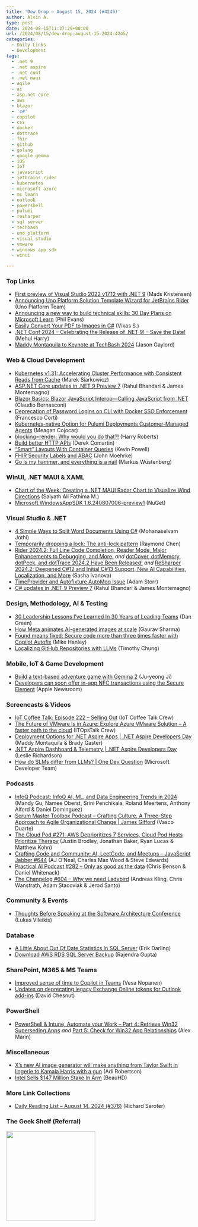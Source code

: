 ```yaml
---
title: 'Dew Drop – August 15, 2024 (#4245)'
author: Alvin A.
type: post
date: 2024-08-15T11:37:29+00:00
url: /2024/08/15/dew-drop-august-15-2024-4245/
categories:
  - Daily Links
  - Development
tags:
  - .net 9
  - .net aspire
  - .net conf
  - .net maui
  - agile
  - ai
  - asp.net core
  - aws
  - blazor
  - 'c#'
  - copilot
  - css
  - docker
  - dottrace
  - fhir
  - github
  - golang
  - google gemma
  - iOS
  - IoT
  - javascript
  - jetbrains rider
  - kubernetes
  - microsoft azure
  - ms learn
  - outlook
  - powershell
  - pulumi
  - resharper
  - sql server
  - techbash
  - uno platform
  - visual studio
  - vmware
  - windows app sdk
  - winui

---
```

### <a name="top"></a>Top Links

  * <a href="https://devblogs.microsoft.com/visualstudio/first-preview-of-visual-studio-2022-v17-12-with-net-9/" target="_blank" rel="noopener">First preview of Visual Studio 2022 v17.12 with .NET 9</a> (Mads Kristensen)
  * <a href="https://platform.uno/blog/announcing-uno-platform-solution-template-wizard-for-jetbrains-rider/" target="_blank" rel="noopener">Announcing Uno Platform Solution Template Wizard for JetBrains Rider</a> (Uno Platform Team)
  * <a href="https://techcommunity.microsoft.com/t5/microsoft-learn-blog/announcing-a-new-way-to-build-technical-skills-30-day-plans-on/ba-p/3729957" target="_blank" rel="noopener">Announcing a new way to build technical skills: 30 Day Plans on Microsoft Learn</a> (Phil Evans)
  * <a href="https://www.syncfusion.com/blogs/post/convert-pdf-to-images-in-csharp?utm_source=alvinashcraft&utm_medium=email&utm_campaign=alvinashcraft_blog_edmaug24" target="_blank" rel="noopener">Easily Convert Your PDF to Images in C#</a> (Vikas S.)
  * <a href="https://devblogs.microsoft.com/dotnet/dotnet-conf-2024-celebrating-the-release-of-dotnet-9-save-the-date/" target="_blank" rel="noopener">.NET Conf 2024 – Celebrating the Release of .NET 9! – Save the Date!</a> (Mehul Harry)
  * <a href="https://www.jasongaylord.com/blog/2024/08/15/maddy-montaquila-keynote-techbash-2024" target="_blank" rel="noopener">Maddy Montaquila to Keynote at TechBash 2024</a> (Jason Gaylord)



### <a name="web"></a>Web & Cloud Development

  * <a href="https://kubernetes.io/blog/2024/08/15/consistent-read-from-cache-beta/" target="_blank" rel="noopener">Kubernetes v1.31: Accelerating Cluster Performance with Consistent Reads from Cache</a> (Marek Siarkowicz)
  * <a href="https://github.com/dotnet/core/blob/main/release-notes/9.0/preview/preview7/aspnetcore.md" target="_blank" rel="noopener">ASP.NET Core updates in .NET 9 Preview 7</a> (Rahul Bhandari & James Montemagno)
  * <a href="https://www.telerik.com/blogs/blazor-basics-blazor-javascript-interop-calling-javascript-net" target="_blank" rel="noopener">Blazor Basics: Blazor JavaScript Interop—Calling JavaScript from .NET</a> (Claudio Bernasconi)
  * <a href="https://www.docker.com/blog/deprecation-of-password-logins-on-cli-with-docker-sso-enforcement/" target="_blank" rel="noopener">Deprecation of Password Logins on CLI with Docker SSO Enforcement</a> (Francesco Corti)
  * <a href="https://www.pulumi.com/blog/customer-managed-agents-kubernetes/" target="_blank" rel="noopener">Kubernetes-native Option for Pulumi Deployments Customer-Managed Agents</a> (Meagan Cojocar)
  * <a href="https://csswizardry.com/2024/08/blocking-render-why-whould-you-do-that/" target="_blank" rel="noopener">blocking=render: Why would you do that?!</a> (Harry Roberts)
  * <a href="https://codeopinion.com/build-better-http-apis/" target="_blank" rel="noopener">Build better HTTP APIs</a> (Derek Comartin)
  * <a href="https://css-tricks.com/smart-layouts-with-container-queries/" target="_blank" rel="noopener">“Smart” Layouts With Container Queries</a> (Kevin Powell)
  * <a href="http://healthcaresecprivacy.blogspot.com/2024/08/fhir-security-labels-and-abac.html" target="_blank" rel="noopener">FHIR Security Labels and ABAC</a> (John Moehrke)
  * <a href="https://www.maragu.dev/blog/go-is-my-hammer-and-everything-is-a-nail" target="_blank" rel="noopener">Go is my hammer, and everything is a nail</a> (Markus Wüstenberg)



### <a name="silverlight"></a>WinUI, .NET MAUI & XAML

  * <a href="https://www.syncfusion.com/blogs/post/maui-radar-chart-visualize-wind-direction?utm_source=alvinashcraft&utm_medium=email&utm_campaign=alvinashcraft_blog_edmaug24" target="_blank" rel="noopener">Chart of the Week: Creating a .NET MAUI Radar Chart to Visualize Wind Directions</a> (Saiyath Ali Fathima M.)
  * <a href="https://www.nuget.org/packages/Microsoft.WindowsAppSDK/1.6.240807006-preview1" target="_blank" rel="noopener">Microsoft.WindowsAppSDK 1.6.240807006-preview1</a> (NuGet)



### <a name="dotnet"></a>Visual Studio & .NET

  * <a href="https://www.syncfusion.com/blogs/post/split-word-documents-using-csharp?utm_source=alvinashcraft&utm_medium=email&utm_campaign=alvinashcraft_blog_edmaug24" target="_blank" rel="noopener">4 Simple Ways to Split Word Documents Using C#</a> (Mohanaselvam Jothi)
  * <a href="https://devblogs.microsoft.com/oldnewthing/20240814-00/?p=110129" target="_blank" rel="noopener">Temporarily dropping a lock: The anti-lock pattern</a> (Raymond Chen)
  * <a href="https://blog.jetbrains.com/dotnet/2024/08/15/rider-2024-2/" target="_blank" rel="noopener">Rider 2024.2: Full Line Code Completion, Reader Mode, Major Enhancements to Debugging, and More.</a> _and_ <a href="https://blog.jetbrains.com/dotnet/2024/08/15/dotnet-tools-242-release/" target="_blank" rel="noopener">dotCover, dotMemory, dotPeek, and dotTrace 2024.2 Have Been Released!</a> _and_ <a href="https://blog.jetbrains.com/dotnet/2024/08/15/resharper-2024-2/" target="_blank" rel="noopener">ReSharper 2024.2: Deepened C#12 and Initial C#13 Support, New AI Capabilities, Localization, and More</a> (Sasha Ivanova)
  * <a href="https://adamstorr.co.uk/blog/timeprovider-and-autofixture-automoq-issue/" target="_blank" rel="noopener">TimeProvider and Autofixture AutoMoq Issue</a> (Adam Storr)
  * <a href="https://github.com/dotnet/core/blob/main/release-notes/9.0/preview/preview7/csharp.md" target="_blank" rel="noopener">C# updates in .NET 9 Preview 7</a> (Rahul Bhandari & James Montemagno)



### <a name="design"></a>Design, Methodology, AI & Testing

  * <a href="https://www.radicalcandor.com/blog/leading-teams-leadership-lessons/" target="_blank" rel="noopener">30 Leadership Lessons I’ve Learned In 30 Years of Leading Teams</a> (Dan Green)
  * <a href="https://engineering.fb.com/2024/08/14/production-engineering/how-meta-animates-ai-generated-images-at-scale/" target="_blank" rel="noopener">How Meta animates AI-generated images at scale</a> (Gaurav Sharma)
  * <a href="https://github.blog/news-insights/product-news/secure-code-more-than-three-times-faster-with-copilot-autofix/" target="_blank" rel="noopener">Found means fixed: Secure code more than three times faster with Copilot Autofix</a> (Mike Hanley)
  * <a href="https://techcommunity.microsoft.com/t5/educator-developer-blog/localizing-github-repositories-with-llms/ba-p/4216434" target="_blank" rel="noopener">Localizing GitHub Repositories with LLMs</a> (Timothy Chung)



### <a name="mobile"></a>Mobile, IoT & Game Development

  * <a href="https://developers.googleblog.com/en/build-a-text-based-adventure-game-with-gemma-2/" target="_blank" rel="noopener">Build a text-based adventure game with Gemma 2</a> (Ju-yeong Ji)
  * <a href="https://www.apple.com/newsroom/2024/08/developers-can-soon-offer-in-app-nfc-transactions-using-the-secure-element/" target="_blank" rel="noopener">Developers can soon offer in-app NFC transactions using the Secure Element</a> (Apple Newsroom)



### <a name="videos"></a>Screencasts & Videos

  * <a href="http://www.youtube.com/watch?v=UYlOTvZhcvo" target="_blank" rel="noopener">IoT Coffee Talk: Episode 222 &#8211; Selling Out</a> (IoT Coffee Talk Crew)
  * <a href="http://www.youtube.com/watch?v=anUvp6k4i8g" target="_blank" rel="noopener">The Future of VMware Is in Azure: Explore Azure VMware Solution &#8211; A faster path to the cloud</a> (ITOpsTalk Crew)
  * <a href="http://www.youtube.com/watch?v=ZHr3LK6DK5Q" target="_blank" rel="noopener">Deployment Options for .NET Aspire Apps | .NET Aspire Developers Day</a> (Maddy Montaquila & Brady Gaster)
  * <a href="http://www.youtube.com/watch?v=BB9q0FfVZl4" target="_blank" rel="noopener">.NET Aspire Dashboard & Telemetry | .NET Aspire Developers Day</a> (Leslie Richardson)
  * <a href="http://www.youtube.com/watch?v=ec1DlPkauYI" target="_blank" rel="noopener">How do SLMs differ from LLMs? | One Dev Question</a> (Microsoft Developer Team)



### <a name="podcasts"></a>Podcasts

  * <a href="https://www.infoq.com/podcasts/ai-ml-data-engineering-trends-2024/" target="_blank" rel="noopener">InfoQ Podcast: InfoQ AI, ML, and Data Engineering Trends in 2024</a> (Mandy Gu, Namee Oberst, Srini Penchikala, Roland Meertens, Anthony Alford & Daniel Dominguez)
  * <a href="https://scrummastertoolbox.libsyn.com/crafting-culture-a-three-step-approach-to-agile-organizational-change-james-gifford" target="_blank" rel="noopener">Scrum Master Toolbox Podcast &#8211; Crafting Culture, A Three-Step Approach to Agile Organizational Change | James Gifford</a> (Vasco Duarte)
  * <a href="https://tcpfm.castos.com/episodes/271-aws-deprioritizes-7-services-cloud-pod-hosts-prioritize-therapy" target="_blank" rel="noopener">The Cloud Pod #271: AWS Deprioritizes 7 Services, Cloud Pod Hosts Prioritize Therapy</a> (Justin Brodley, Jonathan Baker, Ryan Lucas & Matthew Kohn)
  * <a href="https://topenddevs.com/podcasts/javascript-jabber/episodes/crafting-code-and-community-ai-leetcode-and-meetups-jsj-644" target="_blank" rel="noopener">Crafting Code and Community: AI, LeetCode, and Meetups &#8211; JavaScript Jabber #644</a> (AJ O&#8217;Neal, Charles Max Wood & Steve Edwards)
  * <a href="https://changelog.com/practicalai/282" target="_blank" rel="noopener">Practical AI Podcast #282 &#8211; Only as good as the data</a> (Chris Benson & Daniel Whitenack)
  * <a href="https://changelog.com/podcast/604" target="_blank" rel="noopener">The Changelog #604 &#8211; Why we need Ladybird</a> (Andreas Kling, Chris Wanstrath, Adam Stacoviak & Jerod Santo)



### <a name="events"></a>Community & Events

  * <a href="https://www.red-gate.com/simple-talk/blogs/thoughts-before-speaking-at-the-software-architecture-conference/" target="_blank" rel="noopener">Thoughts Before Speaking at the Software Architecture Conference</a> (Lukas Vileikis)



### <a name="sql"></a>Database

  * <a href="https://erikdarling.com/a-little-about-out-of-date-statistics-in-sql-server/" target="_blank" rel="noopener">A Little About Out Of Date Statistics In SQL Server</a> (Erik Darling)
  * <a href="https://www.mssqltips.com/sqlservertip/8062/download-aws-rds-sql-server-backup/" target="_blank" rel="noopener">Download AWS RDS SQL Server Backup</a> (Rajendra Gupta)



### <a name="sp"></a>SharePoint, M365 & MS Teams

  * <a href="https://mymetaverseday.com/2024/08/14/copilot-sense-of-time/" target="_blank" rel="noopener">Improved sense of time to Copilot in Teams</a> (Vesa Nopanen)
  * <a href="https://devblogs.microsoft.com/microsoft365dev/updates-on-deprecating-legacy-exchange-online-tokens-for-outlook-add-ins/" target="_blank" rel="noopener">Updates on deprecating legacy Exchange Online tokens for Outlook add-ins</a> (David Chesnut)



### <a name="ps"></a>PowerShell

  * <a href="https://www.advancedinstaller.com/retrieve-win32-superseding-apps-with-powershell-and-intune.html" target="_blank" rel="noopener">PowerShell & Intune, Automate your Work &#8211; Part 4: Retrieve Win32 Superseding Apps</a> _and_ <a href="https://www.advancedinstaller.com/check-win32-app-relationships-with-intune-and-powershell.html" target="_blank" rel="noopener">Part 5: Check for Win32 App Relationships</a> (Alex Marin)



### <a name="misc"></a>Miscellaneous

  * <a href="https://www.theverge.com/2024/8/14/24220173/xai-grok-image-generator-misinformation-offensive-imges" target="_blank" rel="noopener">X’s new AI image generator will make anything from Taylor Swift in lingerie to Kamala Harris with a gun</a> (Adi Robertson)
  * <a href="https://slashdot.org/story/24/08/14/2051242/intel-sells-147-million-stake-in-arm?utm_source=rss1.0mainlinkanon&utm_medium=feed" target="_blank" rel="noopener">Intel Sells $147 Million Stake In Arm</a> (BeauHD)



### <a name="links"></a>More Link Collections

  * <a href="https://seroter.com/2024/08/14/daily-reading-list-august-14-2024-376/" target="_blank" rel="noopener">Daily Reading List – August 14, 2024 (#376)</a> (Richard Seroter)



### <a name="shelf"></a>The Geek Shelf (Referral)

<a href="https://www.amazon.com/dp/1835465919/?tag=amavin-20" target="_blank" rel="noopener"><img loading="lazy" decoding="async" width="240" height="240" style="border: 0px currentcolor; border-image: none; background-image: none;" src="https://m.media-amazon.com/images/I/41MlNFG1C1L._SS135_.jpg" border="0" /></a>
